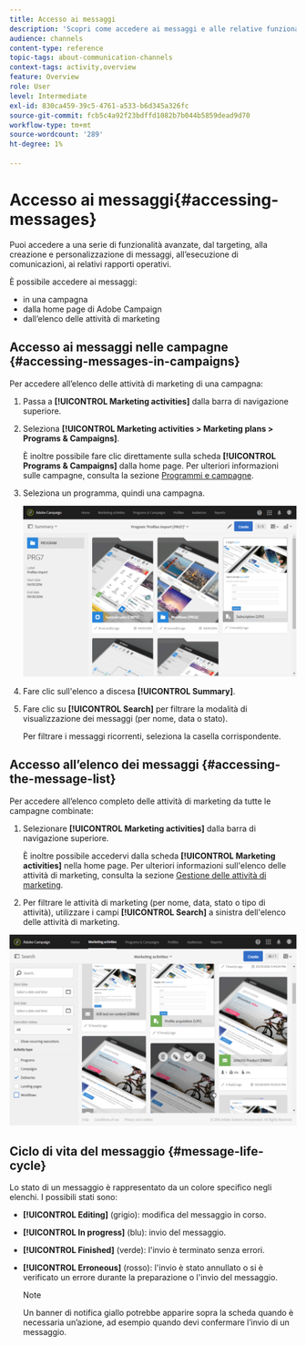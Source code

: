 ```yaml
---
title: Accesso ai messaggi
description: 'Scopri come accedere ai messaggi e alle relative funzionalità avanzate: creazione, targeting, personalizzazione, esecuzione e reporting.'
audience: channels
content-type: reference
topic-tags: about-communication-channels
context-tags: activity,overview
feature: Overview
role: User
level: Intermediate
exl-id: 830ca459-39c5-4761-a533-b6d345a326fc
source-git-commit: fcb5c4a92f23bdffd1082b7b044b5859dead9d70
workflow-type: tm+mt
source-wordcount: '289'
ht-degree: 1%

---
```


# Accesso ai messaggi{#accessing-messages}

Puoi accedere a una serie di funzionalità avanzate, dal targeting, alla creazione e personalizzazione di messaggi, all’esecuzione di comunicazioni, ai relativi rapporti operativi.

È possibile accedere ai messaggi:

* in una campagna
* dalla home page di Adobe Campaign
* dall’elenco delle attività di marketing

## Accesso ai messaggi nelle campagne {#accessing-messages-in-campaigns}

Per accedere all’elenco delle attività di marketing di una campagna:

1. Passa a **[!UICONTROL Marketing activities]** dalla barra di navigazione superiore.
1. Seleziona **[!UICONTROL Marketing activities > Marketing plans > Programs & Campaigns]**.

   È inoltre possibile fare clic direttamente sulla scheda **[!UICONTROL Programs & Campaigns]** dalla home page. Per ulteriori informazioni sulle campagne, consulta la sezione [Programmi e campagne](../../start/using/programs-and-campaigns.md).

1. Seleziona un programma, quindi una campagna.

   ![](assets/delivery_list_1.png)

1. Fare clic sull&#39;elenco a discesa **[!UICONTROL Summary]**.
1. Fare clic su **[!UICONTROL Search]** per filtrare la modalità di visualizzazione dei messaggi (per nome, data o stato).

   Per filtrare i messaggi ricorrenti, seleziona la casella corrispondente.

## Accesso all’elenco dei messaggi {#accessing-the-message-list}

Per accedere all’elenco completo delle attività di marketing da tutte le campagne combinate:

1. Selezionare **[!UICONTROL Marketing activities]** dalla barra di navigazione superiore.

   È inoltre possibile accedervi dalla scheda **[!UICONTROL Marketing activities]** nella home page. Per ulteriori informazioni sull&#39;elenco delle attività di marketing, consulta la sezione [Gestione delle attività di marketing](../../start/using/marketing-activities.md#creating-a-marketing-activity).

1. Per filtrare le attività di marketing (per nome, data, stato o tipo di attività), utilizzare i campi **[!UICONTROL Search]** a sinistra dell&#39;elenco delle attività di marketing.

![](assets/delivery_list_2.png)

## Ciclo di vita del messaggio {#message-life-cycle}

Lo stato di un messaggio è rappresentato da un colore specifico negli elenchi. I possibili stati sono:

* **[!UICONTROL Editing]** (grigio): modifica del messaggio in corso.
* **[!UICONTROL In progress]** (blu): invio del messaggio.
* **[!UICONTROL Finished]** (verde): l&#39;invio è terminato senza errori.
* **[!UICONTROL Erroneous]** (rosso): l&#39;invio è stato annullato o si è verificato un errore durante la preparazione o l&#39;invio del messaggio.

  >[!NOTE]
  >
  >Un banner di notifica giallo potrebbe apparire sopra la scheda quando è necessaria un’azione, ad esempio quando devi confermare l’invio di un messaggio.
